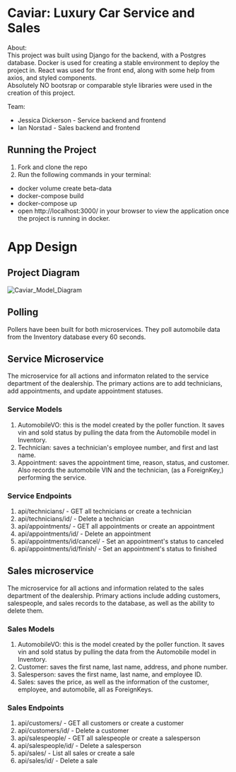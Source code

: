 # Caviar: Luxury Car Service and Sales

About:\
This project was built using Django for the backend, with a Postgres database. Docker is used for creating a stable environment to deploy the project in. React was used for the front end, along with some help from axios, and styled components.\
Absolutely NO bootsrap or comparable style libraries were used in the creation of this project.


Team:
* Jessica Dickerson - Service backend and frontend
* Ian Norstad - Sales backend and frontend

## Running the Project

1. Fork and clone the repo
2. Run the following commands in your terminal:
- docker volume create beta-data
- docker-compose build
- docker-compose up
- open http://localhost:3000/ in your browser to view the application once the project is running in docker.

# App Design

## Project Diagram
![Caviar_Model_Diagram](/uploads/e2783cfbf768e5e6f6e36c1b2c331bdc/Caviar_Model_Diagram.png) 

## Polling
Pollers have been built for both microservices. They poll automobile data from the Inventory database every 60 seconds. 

## Service Microservice
The microservice for all actions and informaton related to the service department of the dealership. The primary actions are to add technicians, add appointments, and update appointment statuses. 

### Service Models
1. AutomobileVO: this is the model created by the poller function. It saves vin and sold status by pulling the data from the Automobile model in Inventory.
2. Technician: saves a technician's employee number, and first and last name.
3. Appointment: saves the appointment time, reason, status, and customer. Also records the automobile VIN and the technician, (as a ForeignKey,) performing the service.

### Service Endpoints
1. api/technicians/ - GET all technicians or create a technician
2. api/technicians/id/ - Delete a technician
3. api/appointments/ - GET all appointments or create an appointment
4. api/appointments/id/ - Delete an appointment
5. api/appointments/id/cancel/ - Set an appointment's status to canceled
6. api/appointments/id/finish/ - Set an appointment's status to finished

## Sales microservice
The microservice for all actions and information related to the sales department of the dealership. Primary actions include adding customers, salespeople, and sales records to the database, as well as the ability to delete them.

### Sales Models
1. AutomobileVO: this is the model created by the poller function. It saves vin and sold status by pulling the data from the Automobile model in Inventory.
2. Customer: saves the first name, last name, address, and phone number.
3. Salesperson: saves the first name, last name, and employee ID.
4. Sales: saves the price, as well as the information of the customer, employee, and automobile, all as ForeignKeys.

### Sales Endpoints
1. api/customers/ - GET all customers or create a customer
2. api/customers/id/ - Delete a customer
3. api/salespeople/ - GET all salespeople or create a salesperson
4. api/salespeople/id/ - Delete a salesperson
5. api/sales/ - List all sales or create a sale
6. api/sales/id/ - Delete a sale


